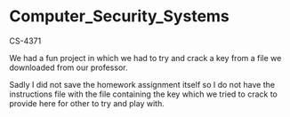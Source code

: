# Computer_Security_Systems
CS-4371


We had a fun project in which we had to try and crack a key from a file we downloaded from our professor.

Sadly I did not save the homework assignment itself so I do not have the instructions file with the file
containing the key which we tried to crack to provide here for other to try and play with.
